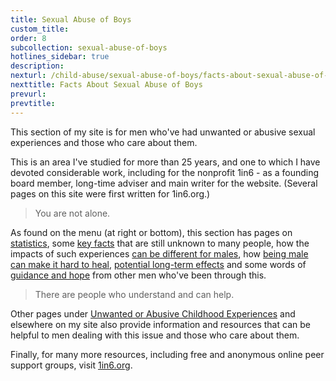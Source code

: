 ```yaml
---
title: Sexual Abuse of Boys
custom_title:
order: 8
subcollection: sexual-abuse-of-boys
hotlines_sidebar: true
description:
nexturl: /child-abuse/sexual-abuse-of-boys/facts-about-sexual-abuse-of-boys/
nexttitle: Facts About Sexual Abuse of Boys
prevurl:
prevtitle:
---
```



This section of my site is for men who've had unwanted or abusive sexual experiences and those who care about them.

This is an area I've studied for more than 25 years, and one to which I have devoted considerable work, including for the nonprofit 1in6 - as a founding board member, long-time adviser and main writer for the website. (Several pages on this site were first written for 1in6.org.)

> You are not alone.

As found on the menu (at right or bottom), this section has pages on [statistics](/child-abuse/sexual-abuse-of-boys/statistics/), some [key facts](/child-abuse/sexual-abuse-of-boys/facts-about-sexual-abuse-of-boys/) that are still unknown to many people, how the impacts of such experiences [can be different for males](/child-abuse/sexual-abuse-of-boys/how-it-can-be-different-for-men/), how [being male can make it hard to heal](/child-abuse/sexual-abuse-of-boys/how-being-male-can-make-it-hard-to-heal/), [potential long-term effects](/child-abuse/sexual-abuse-of-boys/potential-long-term-effects/) and some words of [guidance and hope](/child-abuse/sexual-abuse-of-boys/guidance-and-hope/) from other men who've been through this.

> There are people who understand and can help.

Other pages under [Unwanted or Abusive Childhood Experiences](/child-abuse/) and elsewhere on my site also provide information and resources that can be helpful to men dealing with this issue and those who care about them.

Finally, for many more resources, including free and anonymous online peer support groups, visit [1in6.org](http://www.1in6.org/).

